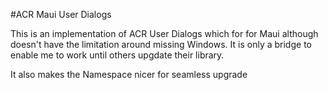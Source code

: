 #ACR Maui User Dialogs

This is an implementation of ACR User Dialogs which for for Maui although doesn't have the limitation around missing Windows.  It is only a bridge to enable me to work until others upgdate their library.

It also makes the Namespace nicer for seamless upgrade

